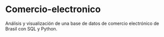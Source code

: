 # Comercio-electronico
Análisis y visualización de una base de datos de comercio electrónico de Brasil con SQL y Python.
